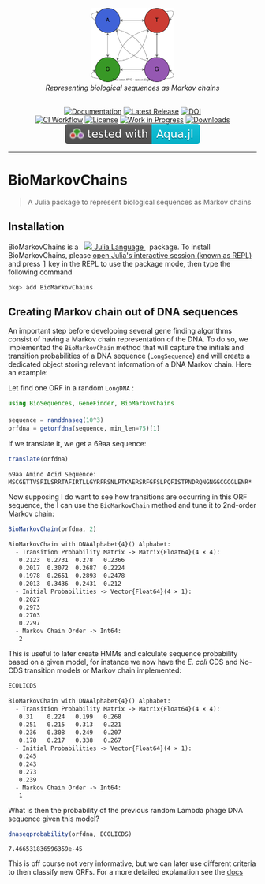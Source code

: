 <div align="center">
  <img src="docs/src/assets/logo.svg" height="150"><br/>
  <i>Representing biological sequences as Markov chains</i><br/><br/>
</div>

<div align="center">

[![Documentation](https://img.shields.io/badge/documentation-online-blue.svg?logo=Julia&logoColor=white)](https://camilogarciabotero.github.io/BioMarkovChains.jl/dev/)
[![Latest Release](https://img.shields.io/github/release/camilogarciabotero/BioMarkovChains.jl.svg)](https://github.com/camilogarciabotero/BioMarkovChains.jl/releases/latest)
[![DOI](https://zenodo.org/badge/665161607.svg)](https://zenodo.org/badge/latestdoi/665161607)
<br/>
[![CI Workflow](https://github.com/camilogarciabotero/BioMarkovChains.jl/actions/workflows/CI.yml/badge.svg)](https://github.com/camilogarciabotero/BioMarkovChains.jl/actions/workflows/CI.yml)
[![License](https://img.shields.io/badge/license-MIT-green.svg)](https://github.com/camilogarciabotero/BioMarkovChains.jl/blob/main/LICENSE)
[![Work in Progress](https://www.repostatus.org/badges/latest/wip.svg)](https://www.repostatus.org/#wip)
[![Downloads](https://shields.io/endpoint?url=https://pkgs.genieframework.com/api/v1/badge/BioMarkovChains&label=downloads)](https://pkgs.genieframework.com?packages=BioMarkovChains)
[![Aqua QA](https://raw.githubusercontent.com/JuliaTesting/Aqua.jl/master/badge.svg)](https://github.com/JuliaTesting/Aqua.jl)

</div>

***

# BioMarkovChains

> A Julia package to represent biological sequences as Markov chains

## Installation

<p>
BioMarkovChains is a &nbsp;
    <a href="https://julialang.org">
        <img src="https://raw.githubusercontent.com/JuliaLang/julia-logo-graphics/master/images/julia.ico" width="16em">
        Julia Language
    </a>
    &nbsp; package. To install BioMarkovChains,
    please <a href="https://docs.julialang.org/en/v1/manual/getting-started/">open
    Julia's interactive session (known as REPL)</a> and press <kbd>]</kbd>
    key in the REPL to use the package mode, then type the following command
</p>

```julia
pkg> add BioMarkovChains
```

## Creating Markov chain out of DNA sequences

An important step before developing several gene finding algorithms consist of having a Markov chain representation of the DNA. To do so, we implemented the `BioMarkovChain` method that will capture the initials and transition probabilities of a DNA sequence (`LongSequence`) and will create a dedicated object storing relevant information of a DNA Markov chain. Here an example:

Let find one ORF in a random `LongDNA` :

```julia
using BioSequences, GeneFinder, BioMarkovChains

sequence = randdnaseq(10^3)
orfdna = getorfdna(sequence, min_len=75)[1]
```

If we translate it, we get a 69aa sequence:

```julia
translate(orfdna)
```

```
69aa Amino Acid Sequence:
MSCGETTVSPILSRRTAFIRTLLGYRFRSNLPTKAERSRFGFSLPQFISTPNDRQNGNGGCGCGLENR*
```

Now supposing I do want to see how transitions are occurring in this ORF sequence, the I can use the `BioMarkovChain` method and tune it to 2nd-order Markov chain:

```julia
BioMarkovChain(orfdna, 2)
```

```
BioMarkovChain with DNAAlphabet{4}() Alphabet:
  - Transition Probability Matrix -> Matrix{Float64}(4 × 4):
   0.2123  0.2731  0.278   0.2366
   0.2017  0.3072  0.2687  0.2224
   0.1978  0.2651  0.2893  0.2478
   0.2013  0.3436  0.2431  0.212
  - Initial Probabilities -> Vector{Float64}(4 × 1):
   0.2027
   0.2973
   0.2703
   0.2297
  - Markov Chain Order -> Int64:
   2

```

This is  useful to later create HMMs and calculate sequence probability based on a given model, for instance we now have the *E. coli* CDS and No-CDS transition models or Markov chain implemented:

```julia
ECOLICDS
```

```
BioMarkovChain with DNAAlphabet{4}() Alphabet:
  - Transition Probability Matrix -> Matrix{Float64}(4 × 4):
   0.31    0.224   0.199   0.268
   0.251   0.215   0.313   0.221
   0.236   0.308   0.249   0.207
   0.178   0.217   0.338   0.267
  - Initial Probabilities -> Vector{Float64}(4 × 1):
   0.245
   0.243
   0.273
   0.239
  - Markov Chain Order -> Int64:
   1
```

What is then the probability of the previous random Lambda phage DNA sequence given this model?

```julia
dnaseqprobability(orfdna, ECOLICDS)
```

```
7.466531836596359e-45
```

This is off course not very informative, but we can later use different criteria to then classify new ORFs. For a more detailed explanation see the [docs](https://camilogarciabotero.github.io/BioMarkovChains.jl/dev/biomarkovchains/)
